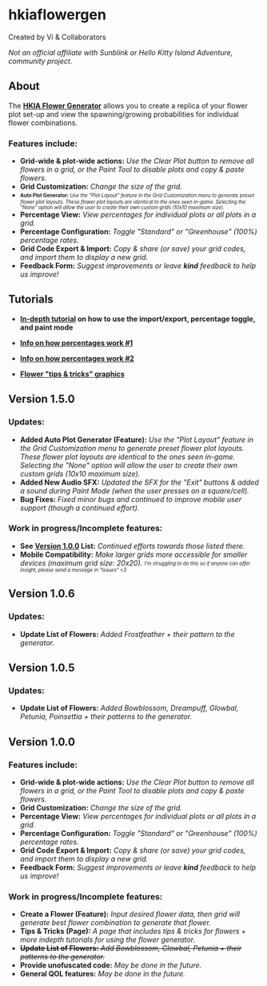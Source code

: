 # hkiaflowergen
Created by Vi & Collaborators

*Not an official affiliate with Sunblink or Hello Kitty Island Adventure, community project.*

## About
The **[HKIA Flower Generator](https://flowerfulpowerful.github.io/hkiaflowergen/)** allows you to create a replica of your flower plot set-up and view the spawning/growing probabilities for individual flower combinations.

### Features include:
- **Grid-wide & plot-wide actions:** *Use the Clear Plot button to remove all flowers in a grid, or the Paint Tool to disable plots and copy & paste flowers.*
- **Grid Customization:** *Change the size of the grid.*
- <sub><sup> **Auto Plot Generator:** *Use the "Plot Layout" feature in the Grid Customization menu to generate preset flower plot layouts. These flower plot layouts are identical to the ones seen in-game. Selecting the "None" option will allow the user to create their own custom grids (10x10 maximum size).* <sub><sup>
- **Percentage View:** *View percentages for individual plots or all plots in a grid.*
- **Percentage Configuration:** *Toggle "Standard" or "Greenhouse" (100%) percentage rates.*
- **Grid Code Export & Import:** *Copy & share (or save) your grid codes, and import them to display a new grid.*
- **Feedback Form:** *Suggest improvements or leave **kind** feedback to help us improve!*


## Tutorials
- **[In-depth tutorial](https://discord.com/channels/1105575633943277629/1274566291264376983/1274793831769837710) on how to use the import/export, percentage toggle, and paint mode**

- **[Info on how percentages work #1](https://discord.com/channels/1105575633943277629/1274566291264376983/1274580948385796097)**
- **[Info on how percentages work #2](https://discord.com/channels/1105575633943277629/1274566291264376983/1274580080323985481)** 

- **[Flower "tips & tricks" graphics](https://discord.com/channels/1105575633943277629/1274566291264376983/1274583662628704361)**

## Version 1.5.0
### Updates:
- **Added Auto Plot Generator (Feature):** *Use the "Plot Layout" feature in the Grid Customization menu to generate preset flower plot layouts. These flower plot layouts are identical to the ones seen in-game. Selecting the "None" option will allow the user to create their own custom grids (10x10 maximum size).*
- **Added New Audio SFX:** *Updated the SFX for the "Exit" buttons & added a sound during Paint Mode (when the user presses on a square/cell).*
- **Bug Fixes:** *Fixed minor bugs and continued to improve mobile user support (though a continued effort).*
### Work in progress/Incomplete features:
- **See [Version 1.0.0](https://github.com/flowerfulpowerful/hkiaflowergen/tree/main?tab=readme-ov-file#version-100) List:** *Continued efforts towards those listed there.*
- **Mobile Compatibility:** *Make larger grids more accessible for smaller devices (maximum grid size: 20x20).* <sub><sup> *I'm struggling to do this so if anyone can offer insight, please send a message in "Issues" <3* <sub><sup>

## Version 1.0.6
### Updates:
- **Update List of Flowers:** *Added Frostfeather + their pattern to the generator.*

## Version 1.0.5
### Updates:
- **Update List of Flowers:** *Added Bowblossom, Dreampuff, Glowbal, Petunia, Poinsettia + their patterns to the generator.*

## Version 1.0.0
### Features include:
- **Grid-wide & plot-wide actions:** *Use the Clear Plot button to remove all flowers in a grid, or the Paint Tool to disable plots and copy & paste flowers.*
- **Grid Customization:** *Change the size of the grid.*
- **Percentage View:** *View percentages for individual plots or all plots in a grid.*
- **Percentage Configuration:** *Toggle "Standard" or "Greenhouse" (100%) percentage rates.*
- **Grid Code Export & Import:** *Copy & share (or save) your grid codes, and import them to display a new grid.*
- **Feedback Form:** *Suggest improvements or leave **kind** feedback to help us improve!*
### Work in progress/Incomplete features:
- **Create a Flower (Feature):** *Input desired flower data, then grid will generate best flower combination to generate that flower.*
- **Tips & Tricks (Page):** *A page that includes tips & tricks for flowers + more indepth tutorials for using the flower generator.*
- ~~**Update List of Flowers:** *Add Bowblossom, Glowbal, Petunia + their patterns to the generator.*~~
- **Provide unofuscated code:** *May be done in the future.*
- **General QOL features:** *May be done in the future.*
